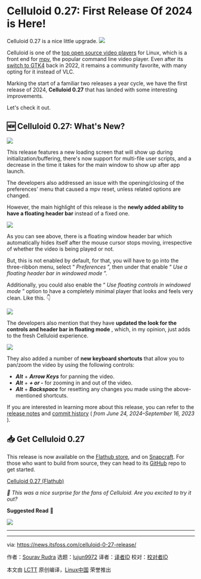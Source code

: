 [#]: subject: "Celluloid 0.27: First Release Of 2024 is Here!"
[#]: via: "https://news.itsfoss.com/celluloid-0-27-release/"
[#]: author: "Sourav Rudra https://news.itsfoss.com/author/sourav/"
[#]: collector: "lujun9972/lctt-scripts-1705972010"
[#]: translator: " "
[#]: reviewer: " "
[#]: publisher: " "
[#]: url: " "

Celluloid 0.27: First Release Of 2024 is Here!
======
Celluloid 0.27 is a nice little upgrade.
[![][1]][2]

Celluloid is one of the [top open source video players][3] for Linux, which is a front end for [mpv][4], the popular command line video player. Even after its [switch to GTK4][5] back in 2022, it remains a community favorite, with many opting for it instead of VLC.

Marking the start of a familiar two releases a year cycle, we have the first release of 2024, **Celluloid 0.27** that has landed with some interesting improvements.

Let's check it out.

## 🆕 Celluloid 0.27: What's New?

![][6]

This release features a new loading screen that will show up during initialization/buffering, there's now support for multi-file user scripts, and a decrease in the time it takes for the main window to show up after app launch.

The developers also addressed an issue with the opening/closing of the preferences' menu that caused a mpv reset, unless related options are changed.

However, the main highlight of this release is the **newly added ability to have a floating header bar** instead of a fixed one.

![][7]

As you can see above, there is a floating window header bar which automatically hides itself after the mouse cursor stops moving, irrespective of whether the video is being played or not.

But, this is not enabled by default, for that, you will have to go into the three-ribbon menu, select “ _Preferences_ ”, then under that enable “ _Use a floating header bar in windowed mode_ ”.

Additionally, you could also enable the “ _Use floating controls in windowed mode_ ” option to have a completely minimal player that looks and feels very clean. Like this. 👇

![][8]

The developers also mention that they have **updated the look for the controls and header bar in floating mode** , which, in my opinion, just adds to the fresh Celluloid experience.

![][9]

They also added a number of **new keyboard shortcuts** that allow you to pan/zoom the video by using the following controls:

  * _**Alt**_ \+ _**Arrow Keys**_ for panning the video.
  * _**Alt**_ \+ _**\+ or -**_ for zooming in and out of the video.
  * _**Alt**_ \+ _**Backspace**_ for resetting any changes you made using the above-mentioned shortcuts.



If you are interested in learning more about this release, you can refer to the [release notes][10] and [commit history][11] ( _from June 24, 2024–September 16, 2023_ ).

## 📥 Get Celluloid 0.27

This release is now available on the [Flathub store][12], and on [Snapcraft][13]. For those who want to build from source, they can head to its [GitHub][14] repo to get started.

[Celluloid 0.27 (Flathub)][12]

_💬 This was a nice surprise for the fans of Celluloid. Are you excited to try it out?_

**Suggested Read** 📖

![][15]

* * *

--------------------------------------------------------------------------------

via: https://news.itsfoss.com/celluloid-0-27-release/

作者：[Sourav Rudra][a]
选题：[lujun9972][b]
译者：[译者ID](https://github.com/译者ID)
校对：[校对者ID](https://github.com/校对者ID)

本文由 [LCTT](https://github.com/LCTT/TranslateProject) 原创编译，[Linux中国](https://linux.cn/) 荣誉推出

[a]: https://news.itsfoss.com/author/sourav/
[b]: https://github.com/lujun9972
[1]: https://news.itsfoss.com/assets/images/pikapods-banner-v3.webp
[2]: https://www.pikapods.com/?utm_campaign=banner-2024-05&utm_source=itsfoss
[3]: https://itsfoss.com/video-players-linux/
[4]: https://mpv.io/
[5]: https://news.itsfoss.com/celluloid-0-24-release/
[6]: https://news.itsfoss.com/content/images/2024/06/Celluloid_0.27_a-1.png
[7]: https://news.itsfoss.com/content/images/2024/06/Celluloid_0.27_c.png
[8]: https://news.itsfoss.com/content/images/2024/06/Celluloid_0.27_d.png
[9]: https://news.itsfoss.com/content/images/2024/06/Celluloid_0.27_b.png
[10]: https://github.com/celluloid-player/celluloid/releases/tag/v0.27
[11]: https://github.com/celluloid-player/celluloid/commits/master/
[12]: https://flathub.org/apps/io.github.celluloid_player.Celluloid
[13]: https://snapcraft.io/celluloid
[14]: https://github.com/celluloid-player/celluloid
[15]: https://itsfoss.com/content/images/size/w256h256/2022/12/android-chrome-192x192.png
